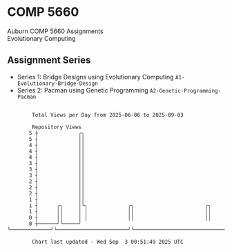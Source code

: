 # COMP 5660
Auburn COMP 5660 Assignments  
Evolutionary Computing

## Assignment Series
- Series 1: Bridge Designs using Evolutionary Computing `A1-Evolutionary-Bridge-Design`
- Series 2: Pacman using Genetic Programming `A2-Genetic-Programming-Pacman`

```

        Total Views per Day from 2025-06-06 to 2025-09-03

        Repository Views
       5 ┼             ╭╮
       5 ┤             ││
       4 ┤             ││
       4 ┤             ││
       4 ┤             ││
       3 ┤             ││
       3 ┤             ││
       3 ┤             ││
       2 ┤             ││
       2 ┤             ││
       2 ┤             ││
       1 ┤             ││
       1 ┤      ╭╮     │╰╮             ╭╮                       ╭╮
       1 ┤      ││     │ │             ││                       ││
       0 ┤      ││     │ │             ││                       ││
       0 ┼──────╯╰─────╯ ╰─────────────╯╰───────────────────────╯╰─────────────────────────────────

        Chart last updated - Wed Sep  3 00:51:49 2025 UTC
        
```
